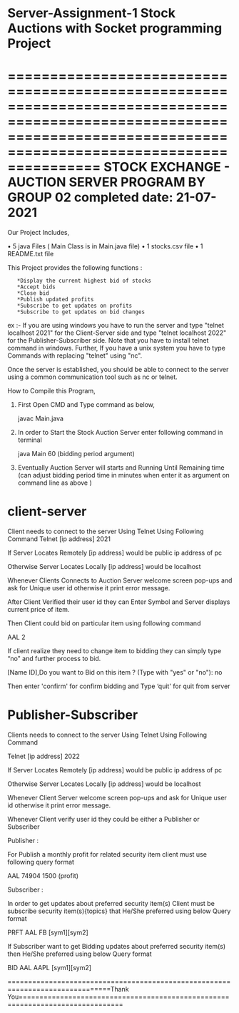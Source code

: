 # Server-Assignment-1 Stock Auctions with Socket programming Project
=======================================================================================================================================================================
             				                              STOCK EXCHANGE - AUCTION SERVER PROGRAM
              					                              	 BY GROUP 02
              				                                   completed date: 21-07-2021
=======================================================================================================================================================================


Our Project Includes, 

•	5 java Files ( Main Class is in Main.java file)
•	1 stocks.csv file 
•	1 README.txt file 

This Project provides the following functions :

       *Display the current highest bid of stocks
       *Accept bids
       *Close bid
       *Publish updated profits
       *Subscribe to get updates on profits
       *Subscribe to get updates on bid changes
       
 ex :-
If you are using windows you have to run the server and type "telnet localhost 2021" for the Client-Server side and type "telnet localhost 2022" for the Publisher-Subscriber side. Note that you have to install telnet command in windows.
Further, If you have a unix system you have to type Commands with replacing "telnet" using "nc".


Once the server is established, you should be able to connect to the server using a common communication tool such as nc or telnet.

How to Compile this Program,

1.	First Open CMD and Type command as below,

      javac Main.java

2.	In order to Start the Stock Auction Server enter following command in terminal

      java Main 60 (bidding period argument)

3.	Eventually Auction Server will starts and Running Until Remaining time (can adjust bidding period time in minutes when enter it as argument on command line as above )



client-server
=============

Client needs to connect to the server Using Telnet Using Following Command
Telnet [ip address] 2021

If Server Locates Remotely [ip address] would be public ip address of pc

Otherwise Server Locates Locally [ip address] would be localhost

Whenever Clients Connects to Auction Server welcome screen pop-ups and ask for Unique user id otherwise it print error message.

After Client Verified their user id they can Enter Symbol and Server displays current price of item.

Then Client could bid on particular item using following command

AAL 2

If client realize they need to change item to bidding they can simply type “no" and further process to bid.

[Name ID],Do you want to Bid on this item ? (Type with "yes" or "no"): no

Then enter 'confirm' for confirm bidding and Type ‘quit' for quit from server



Publisher-Subscriber
====================

Clients needs to connect to the server Using Telnet Using Following Command

Telnet [ip address] 2022

If Server Locates Remotely [ip address] would be public ip address of pc

Otherwise Server Locates Locally [ip address] would be localhost

Whenever Client Server welcome screen pop-ups and ask for Unique user id otherwise it print error message.

Whenever Client verify user id they could be either a Publisher or Subscriber


Publisher :

For Publish a monthly profit for related security item client must use following query format

AAL 74904 1500
         (profit)


Subscriber :


In order to get updates about preferred security item(s) Client must be subscribe security item(s){topics} that He/She preferred using below Query format 

PRFT AAL  FB
   [sym1][sym2]


If Subscriber want to get Bidding updates about preferred security item(s) then He/She preferred using below Query format

BID AAL  AAPL
   [sym1][sym2]


===============================================================================Thank You===============================================================================
